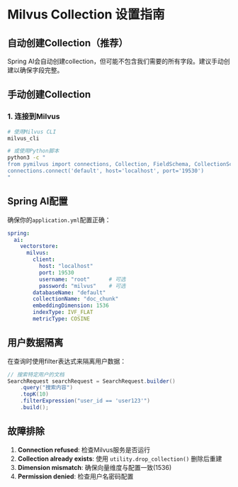# Milvus Collection 设置指南

## 自动创建Collection（推荐）

Spring AI会自动创建collection，但可能不包含我们需要的所有字段。建议手动创建以确保字段完整。

## 手动创建Collection

### 1. 连接到Milvus

```bash
# 使用Milvus CLI
milvus_cli

# 或使用Python脚本
python3 -c "
from pymilvus import connections, Collection, FieldSchema, CollectionSchema, DataType
connections.connect('default', host='localhost', port='19530')
"
```

## Spring AI配置

确保你的`application.yml`配置正确：

```yaml
spring:
  ai:
    vectorstore:
      milvus:
        client:
          host: "localhost"
          port: 19530
          username: "root"      # 可选
          password: "milvus"    # 可选
        databaseName: "default"
        collectionName: "doc_chunk"
        embeddingDimension: 1536
        indexType: IVF_FLAT
        metricType: COSINE
```

## 用户数据隔离

在查询时使用filter表达式来隔离用户数据：

```java
// 搜索特定用户的文档
SearchRequest searchRequest = SearchRequest.builder()
    .query("搜索内容")
    .topK(10)
    .filterExpression("user_id == 'user123'")
    .build();
```

## 故障排除

1. **Connection refused**: 检查Milvus服务是否运行
2. **Collection already exists**: 使用 `utility.drop_collection()` 删除后重建
3. **Dimension mismatch**: 确保向量维度与配置一致(1536)
4. **Permission denied**: 检查用户名密码配置 